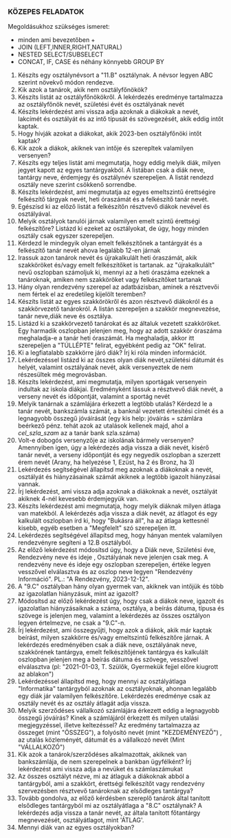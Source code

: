 ### KÖZEPES FELADATOK
Megoldásukhoz szükséges ismeret:
- minden ami bevezetőben +
- JOIN (LEFT,INNER,RIGHT,NATURAL)
- NESTED SELECT/SUBSELECT
- CONCAT, IF, CASE és néhány könnyebb GROUP BY

1. Készíts egy osztálynévsort a "11.B" osztálynak. A névsor legyen ABC szerint növekvő módon rendezve.
2. Kik azok a tanárok, akik nem osztályfőnökök?
3. Készíts listát az osztályfőnökökről. A lekérdezés eredménye tartalmazza az osztályfőnök nevét, születési évét és osztályának nevét
4. Készíts lekérdezést ami vissza adja azoknak a diákokak a nevét, lakcímét és osztályát és az intő típusát és szövegezését, akik eddig intőt kaptak.
5. Hogy hívják azokat a diákokat, akik 2023-ben osztályfőnöki intőt kaptak?
6. Kik azok a diákok, akiknek van intője és szerepltek valamilyen versenyen?
7. Készíts egy teljes listát ami megmutatja, hogy eddig melyik diák, milyen jegyet kapott az egyes tantárgyakból. A listában csak a diák neve, tantárgy neve, érdemjegy és osztálynév szerepeljen. A listát rendezd osztály neve szerint csökkenő sorrendbe.
8. Készíts lekérdezést, ami megmutatja az egyes emeltszintű érettségire felkészítő tárgyak nevét, heti óraszámát és a felkészítő tanár nevét.
9. Egészísd ki az előző listát a felkészítőn résztvevő diákok nevével és osztályával.
10. Melyik osztályok tanulói járnak valamilyen emelt szintű érettségi felkészítőre? Listázd ki ezeket az osztályokat, de úgy, hogy minden osztály csak egyszer szerepeljen.
11. Kérdezd le mindegyik olyan emelt felkészítőnek a tantárgyát és a felkészítő tanár nevét ahova legalább 12-en járnak
12. Irassuk azon tanárok nevét és újrakalkulált heti óraszámát, akik szakköröket és/vagy emelt felkészítőket is tartanak. az "újrakalkulált" nevű oszlopban számoljuk ki, mennyi az a heti óraszáma ezeknek a tanároknak, amiken nem szakköröket vagy felkészítőket tartanak
13. Hány olyan rendezvény szerepel az adatbázisban, aminek a résztvevői nem fértek el az eredetileg kijelölt teremben?
14. Készíts listát az egyes szakkörökről és azon résztvevő diákokról és a szakkörvezető tanárokról. A listán szerepeljen a szakkör megnevezése, tanár neve,diák neve és osztálya.
15. Listázd ki a szakkörvezető tanárokat és az általuk vezetett szakköröket. Egy harmadik oszlopban jelenjen meg, hogy az adott szakkör óraszáma meghaladja-e a tanár heti óraszámát. Ha meghaladja, akkor itt szerepeljen a "TÚLLÉPTE" felirat, egyébként pedig az "OK" felirat.
16. Ki a legfiatalabb szakkörre járó diák? Írj ki róla minden információt.
17. Lekérdezéssel listázd ki az összes olyan diák nevét,születési dátumát és helyét, valamint osztályának nevét, akik versenyeztek de nem részesültek még megrovásban.
18. Készíts lekérdezést, ami megmutatja, milyen sportágak versenyein indultak az iskola diákjai. Eredményként lássuk a résztvevő diák nevét, a verseny nevét és időpontját, valamint a sportág nevét
19. Melyik tanárnak a számlájára érkezett a legtöbb utalás? Kérdezd le a tanár nevét, bankszámla számát, a banknál vezetett értesítési címét és a legnagyobb összegű jóváírását (egy kis help: jóváírás = számlára beérkező pénz. tehát azok az utalások kellenek majd, ahol a *cel_szla_szam* az a tanár bank szla.száma)
20. Volt-e dobogós versenyzője az iskolának bármely versenyen? Amennyiben igen, úgy a lekérdezés adja vissza a diák nevét, kisérő tanár nevét, a verseny időpontját és egy negyedik oszlopban a szerzett érem nevét (Arany, ha helyezése 1, Ezüst, ha 2 és Bronz, ha 3)
21. Lekérdezés segítségével állapítsd meg azoknak a diákoknak a nevét, osztályát és hiányzásainak számát akiknek a legtöbb igazolt hiányzásai vannak.
22. Írj lekérdezést, ami vissza adja azoknak a diákoknak a nevét, osztályát akiknek 4-nél kevesebb érdemjegyük van.
23. Készíts lekérdezést ami megmutatja, hogy melyik diáknak milyen átlaga van matekból. A lekérdezés adja vissza a diák nevét, az átlagot és egy kalkulált oszlopban írd ki, hogy "Bukásra áll", ha az átlaga kettesnél kisebb, egyéb esetben a "Megfelelt" szó szerepeljen itt.
24. Lekérdezés segítségével állapítsd meg, hogy hányan mentek valamilyen rendezvényre segíteni a 12.B osztályból.
25. Az előző lekérdezést módosítsd úgy, hogy a Diák neve, Születési éve, Rendezvény neve és ideje , Osztályának neve jelenjen csak meg. A rendezvény neve és ideje egy oszlopban szerepeljen, értéke legyen vesszővel elválasztva és az oszlop neve legyen "Rendezvény Információ".
     PL.: "A Rendezvény, 2023-12-12".
26. A "9.C" osztályban hány olyan gyermek van, akiknek van intőjük és több az igazolatlan hiányzásuk, mint az igazolt?
27. Módosítsd az előző lekérdezést úgy, hogy csak a diákok neve, igazolt és igazolatlan hiányzásaiknak a száma, osztálya, a beírás dátuma, típusa és szövege is jelenjen meg, valamint a lekérdezés az összes osztályon legyen értelmezve, ne csak a "9.C"-n.
28. Írj lekérdezést, ami összegyűjti, hogy azok a diákok, akik már kaptak beírást, milyen szakkörre és/vagy emeltszintű felkészítőre járnak. A lekérdezés eredményében csak a diák neve, osztályának neve, szakkörének tantárgya, emelt felkészítőjének tantárgya és kalkulált oszlopban jelenjen meg a beírás dátuma és szövege, vesszővel elválasztva (pl: "2021-01-03, T. Szülők, Gyermekük fejjel előre kiugrott az ablakon")
29. Lekérdezéssel állapítsd meg, hogy mennyi az osztályátlaga "Informatika" tantárgyból azoknak az osztályoknak, ahonnan legalább egy diák jár valamilyen felkészítőre. Lekérdezés eredménye csak az osztály nevét és az osztály átlagát adja vissza.
30. Melyik szerződéses vállalkozó számlájára érkezett eddig a legnagyobb összegű jóváírás? Kinek a számlájáról érkezett és milyen utalási megjegyzéssel, illetve keltezéssel? Az eredmény tartalmazza az összeget (mint "ÖSSZEG"), a folyósító nevét (mint "KEZDEMÉNYEZŐ") , az utalás közleményét, dátumát és a vállalkozó nevét (Mint "VÁLLALKOZÓ")
31. Kik azok a tanárok/szerződéses alkalmazottak, akiknek van bankszámlája, de nem szerepelnek a bankban ügyfélként? Írj lekérdezést ami vissza adja a nevüket és számlaszámukat
32. Az összes osztályt nézve, mi az átlaguk a diákoknak abból a tantárgyból, ami a szakkört, érettségi felkészítőt vagy rendezvény szervezésben résztvevő tanároknak az elsődleges tantárgya?
33. Tovább gondolva, az előző kérdésben szereplő tanárok által tanított elsődleges tantárgyból mi az osztályátlaga a "8.C" osztálynak? A lekérdezés adja vissza a tanár nevét, az általa tanított főtantárgy megnevezését, osztályátlagot, mint 'ÁTLAG'.
34. Mennyi diák van az egyes osztályokban?

